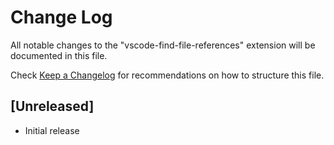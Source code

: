 # Change Log

All notable changes to the "vscode-find-file-references" extension will be documented in this file.

Check [Keep a Changelog](http://keepachangelog.com/) for recommendations on how to structure this file.

## [Unreleased]

- Initial release